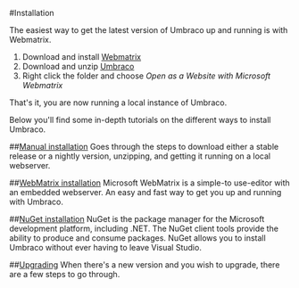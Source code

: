 #Installation

The easiest way to get the latest version of Umbraco up and running is with Webmatrix.

1. Download and install [Webmatrix](http://webmatrix.com)
2. Download and unzip [Umbraco](http://our.umbraco.org/download)
3. Right click the folder and choose *Open as a Website with Microsoft Webmatrix*

That's it, you are now running a local instance of Umbraco.

Below you'll find some in-depth tutorials on the different ways to install Umbraco.

##[Manual installation](install-umbraco-manually.md)
Goes through the steps to download either a stable release or a nightly version, unzipping, and getting it running on a local webserver.

##[WebMatrix installation](install-umbraco-with-microsoft-webmatrix.md)
Microsoft WebMatrix is a simple-to use-editor with an embedded webserver. An easy and fast way to get you up and running with Umbraco.

##[NuGet installation](install-umbraco-with-nuget.md)
NuGet is the package manager for the Microsoft development platform, including .NET. The NuGet client tools provide the ability to produce and consume packages. NuGet allows you to install Umbraco without ever having to leave Visual Studio.

##[Upgrading](Upgrading/index.md)
When there's a new version and you wish to upgrade, there are a few steps to go through.


